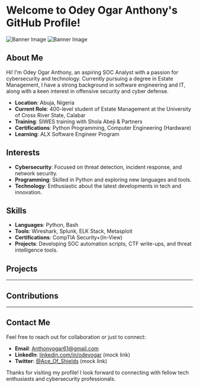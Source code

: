 # Welcome to Odey Ogar Anthony's GitHub Profile!

![Banner Image](https://img.freepik.com/free-psd/online-cyber-security-banner-3d-illustration_1419-2755.jpg?size=300&ext=jpg)
![Banner Image](https://img.freepik.com/free-vector/cyber-security-banner-template_23-2148898430.jpg?size=300&ext=jpg)  <!-- Replace this with a relevant banner image URL or remove if not needed -->

## About Me

Hi! I'm Odey Ogar Anthony, an aspiring SOC Analyst with a passion for cybersecurity and technology. Currently pursuing a degree in Estate Management, I have a strong background in software engineering and IT, along with a keen interest in offensive security and cyber defense.

- **Location**: Abuja, Nigeria
- **Current Role**: 400-level student of Estate Management at the University of Cross River State, Calabar
- **Training**: SIWES training with Shola Abeji & Partners
- **Certifications**: Python Programming, Computer Engineering (Hardware)
- **Learning**: ALX Software Engineer Program

## Interests

- **Cybersecurity**: Focused on threat detection, incident response, and network security.
- **Programming**: Skilled in Python and exploring new languages and tools.
- **Technology**: Enthusiastic about the latest developments in tech and innovation.

## Skills

- **Languages**: Python, Bash
- **Tools**: Wireshark, Splunk, ELK Stack, Metasploit
- **Certifications**: CompTIA Security+(In-View)
- **Projects**: Developing SOC automation scripts, CTF write-ups, and threat intelligence tools.

## Projects

-------------

## Contributions

------------


## Contact Me

Feel free to reach out for collaboration or just to connect:

- **Email**: [Anthonyogar61@gmail.com](mailto:Anthonyogar61@gmail.com)
- **LinkedIn**: [linkedin.com/in/odeyogar](https://linkedin.com/in/odeyogar) (mock link)
- **Twitter**: [@Ace_Of_Shields](https://twitter.com/Ace_Of_Shields) (mock link)

Thanks for visiting my profile! I look forward to connecting with fellow tech enthusiasts and cybersecurity professionals.
